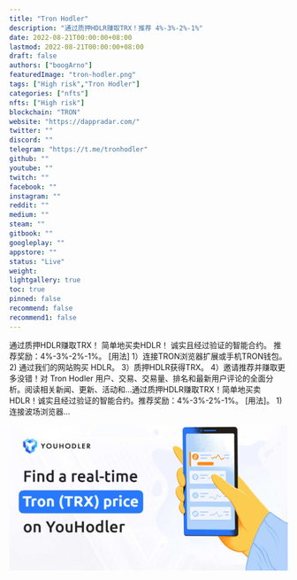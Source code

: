 ```yaml
---
title: "Tron Hodler"
description: "通过质押HDLR赚取TRX！推荐 4%-3%-2%-1%"
date: 2022-08-21T00:00:00+08:00
lastmod: 2022-08-21T00:00:00+08:00
draft: false
authors: ["boogArno"]
featuredImage: "tron-hodler.png"
tags: ["High risk","Tron Hodler"]
categories: ["nfts"]
nfts: ["High risk"]
blockchain: "TRON"
website: "https://dappradar.com/"
twitter: ""
discord: ""
telegram: "https://t.me/tronhodler"
github: ""
youtube: ""
twitch: ""
facebook: ""
instagram: ""
reddit: ""
medium: ""
steam: ""
gitbook: ""
googleplay: ""
appstore: ""
status: "Live"
weight: 
lightgallery: true
toc: true
pinned: false
recommend: false
recommend1: false
---
```

通过质押HDLR赚取TRX！
简单地买卖HDLR！
诚实且经过验证的智能合约。
推荐奖励：4%-3%-2%-1%。
[用法]
1）连接TRON浏览器扩展或手机TRON钱包。
2) 通过我们的网站购买 HDLR。
3）质押HDLR获得TRX。
4）邀请推荐并赚取更多没错！对 Tron Hodler 用户、交易、交易量、排名和最新用户评论的全面分析。阅读相关新闻、更新、活动和...通过质押HDLR赚取TRX！简单地买卖HDLR！诚实且经过验证的智能合约。推荐奖励：4%-3%-2%-1%。 [用法]。 1) 连接波场浏览器...

![612cacadbfd2f328c9e7c6f4_tron-price](612cacadbfd2f328c9e7c6f4_tron-price.jpg)